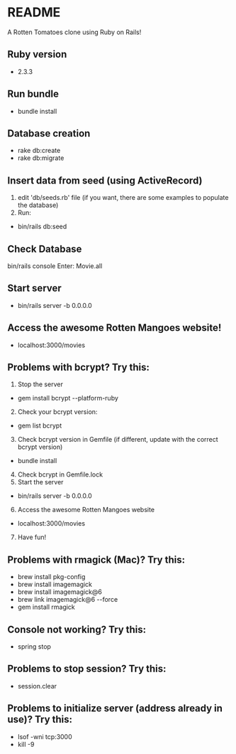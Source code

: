 # README

A Rotten Tomatoes clone using Ruby on Rails!

## Ruby version
* 2.3.3

## Run bundle
* bundle install

## Database creation
* rake db:create
* rake db:migrate 

## Insert data from seed (using ActiveRecord) 
1) edit 'db/seeds.rb' file (if you want, there are some examples to populate the database)
2) Run:
* bin/rails db:seed
## Check Database
  bin/rails console
  Enter: Movie.all

## Start server
* bin/rails server -b 0.0.0.0

## Access the awesome Rotten Mangoes website!
* localhost:3000/movies	

## Problems with bcrypt? Try this:
1) Stop the server
* gem install bcrypt --platform-ruby
2) Check your bcrypt version:
* gem list bcrypt
3) Check bcrypt version in Gemfile (if different, update with the correct bcrypt version)
* bundle install
4) Check bcrypt in Gemfile.lock 
5) Start the server
* bin/rails server -b 0.0.0.0
6) Access the awesome Rotten Mangoes website
* localhost:3000/movies	
7) Have fun!

## Problems with rmagick (Mac)? Try this:
* brew install pkg-config
* brew install imagemagick
* brew install imagemagick@6
* brew link imagemagick@6 --force
* gem install rmagick

## Console not working? Try this:
* spring stop

## Problems to stop session? Try this:
* session.clear

## Problems to initialize server (address already in use)? Try this:
* lsof -wni tcp:3000
* kill -9 <PID>


